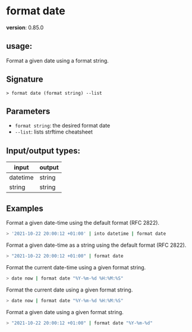 # format date

**version**: 0.85.0

## **usage**:

Format a given date using a format string.

## Signature

`> format date (format string) --list`

## Parameters

- `format string`: the desired format date
- `--list`: lists strftime cheatsheet

## Input/output types:

| input    | output |
| -------- | ------ |
| datetime | string |
| string   | string |

## Examples

Format a given date-time using the default format (RFC 2822).

```bash
> '2021-10-22 20:00:12 +01:00' | into datetime | format date
```

Format a given date-time as a string using the default format (RFC 2822).

```bash
> "2021-10-22 20:00:12 +01:00" | format date
```

Format the current date-time using a given format string.

```bash
> date now | format date "%Y-%m-%d %H:%M:%S"
```

Format the current date using a given format string.

```bash
> date now | format date "%Y-%m-%d %H:%M:%S"
```

Format a given date using a given format string.

```bash
> "2021-10-22 20:00:12 +01:00" | format date "%Y-%m-%d"
```

